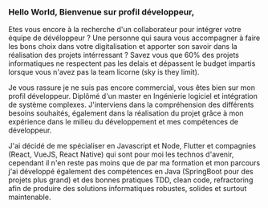 


### Hello World, Bienvenue sur profil développeur, 

Etes vous encore à la recherche d'un collaborateur pour intégrer votre équipe de dévéloppeur ? Une personne qui saura vous accompagner à faire les bons choix dans votre digitalisation et apporter son savoir dans la réalisation des projets intérressant ? 
Savez vous que 60% des projets informatiques ne respectent pas les delais et dépassent le budget impartis lorsque vous n'avez pas la team licorne (sky is they limit). 

Je vous rassure je ne suis pas encore commercial, vous êtes bien sur mon profil développeur. 
Diplômé d'un master en Ingénierie logiciel et intégration de système complexes. J'interviens dans la compréhension des différents besoins souhaités, également dans la réalisation du projet grâce à mon expérience dans le milieu du développement et mes compétences de développeur. 

J'ai décidé de me spécialiser en Javascript et Node, Flutter et compagnies (React, VueJS, React Native) qui sont pour moi les technos d'avenir, cependant il n'en reste pas moins que de par ma formation et mon parcours j'ai développé également des compétences en Java (SpringBoot pour des projets plus grand) et des bonnes pratiques TDD, clean code, refractoring afin de produire des solutions informatiques robustes, solides et surtout maintenable.




<!--
**olbys/olbys** is a ✨ _special_ ✨ repository because its `README.md` (this file) appears on your GitHub profile.

Here are some ideas to get you started:

- 🔭 I’m currently working on ...
- 🌱 I’m currently learning ...
- 👯 I’m looking to collaborate on ...
- 🤔 I’m looking for help with ...
- 💬 Ask me about ...
- 📫 How to reach me: ...
- 😄 Pronouns: ...
- ⚡ Fun fact: ...
-->
